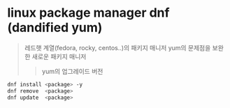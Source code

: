 # linux package manager dnf (dandified yum)

> 레드햇 계열(fedora, rocky, centos..)의 패키지 매니저 yum의 문제점을 보완한 새로운 패키지 매니저
>
> > yum의 업그레이드 버전

```sh
dnf install <package> -y
dnf remove  <package>
dnf update  <package>
```
